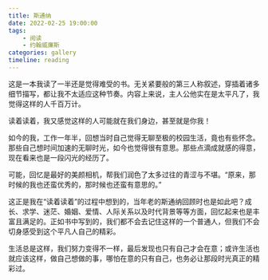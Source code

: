 ```yaml
---
title: 斯通纳
date: 2022-02-25 19:00:00
tags:
    - 阅读
    - 约翰威廉斯
categories: gallery
timeline: reading
---
```


这是一本我读了一半还是觉得难受的书。无关紧要般的第三人称叙述，穿插着诸多细节描写，都让我不太适应这种节奏。内容上来说，主人公他实在是太平凡了，我觉得这样的人千百万计。

读着读着，我又感觉这样的人可能就在我们身边，甚至就是你我！

如今的我，工作一年半，回想当时自己觉得无聊至极的校园生活，竟也有些怀念。那些自己想时间加速的无聊时光，如今也觉得很有意思。那些点滴成就感的得意，现在看来也是一段闪光的经历了。

可能，回忆是最好的美颜相机，帮我们润色了太多过往的青涩与不堪。“原来，那时候的我也还蛮优秀的，那时候也还蛮有意思的。”

这正是我在“读着读着”的过程中想到的，当年老的斯通纳回顾时也是如此吧？成长、求学、迷茫、婚姻、爱情、人际关系以及时代背景等等方面，回忆起来也是丰富且满足的。正如书中写到的，我们都不会去记住这样的一个普通人，但我们不会切身感受到这个平凡人自己的精彩。

生活总是这样，我们努力变得不一样，最后发现也只有自己才会在意；或许生活也就应该这样，做自己想做的事，哪怕在意的只有自己，也务必让那段时光真正的精彩过。 
